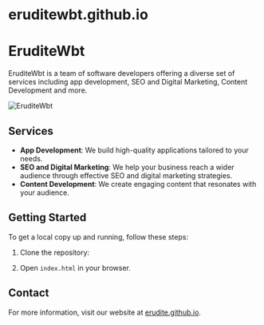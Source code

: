 # eruditewbt.github.io

# EruditeWbt

EruditeWbt is a team of software developers offering a diverse set of services including app development, SEO and Digital Marketing, Content Development and more.

![EruditeWbt](erudite.github.io/img/og-image.jpg)

## Services

- **App Development**: We build high-quality applications tailored to your needs.
- **SEO and Digital Marketing**: We help your business reach a wider audience through effective SEO and digital marketing strategies.
- **Content Development**: We create engaging content that resonates with your audience.

## Getting Started

To get a local copy up and running, follow these steps:

1. Clone the repository:


2. Open `index.html` in your browser.

## Contact

For more information, visit our website at [erudite.github.io](https://erudite.github.io).

